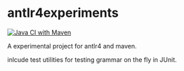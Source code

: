 # antlr4experiments

[![Java CI with Maven](https://github.com/HiroShinke/antlr4experiment/actions/workflows/maven.yml/badge.svg)](https://github.com/HiroShinke/antlr4experiment/actions/workflows/maven.yml)

A experimental project for antlr4 and maven.

inlcude test utilities for testing grammar on the fly in JUnit.

